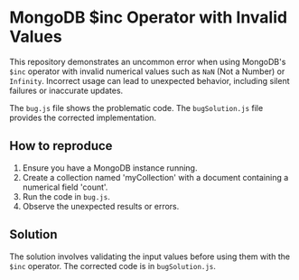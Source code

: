 # MongoDB $inc Operator with Invalid Values

This repository demonstrates an uncommon error when using MongoDB's `$inc` operator with invalid numerical values such as `NaN` (Not a Number) or `Infinity`.  Incorrect usage can lead to unexpected behavior, including silent failures or inaccurate updates.

The `bug.js` file shows the problematic code.  The `bugSolution.js` file provides the corrected implementation.

## How to reproduce

1.  Ensure you have a MongoDB instance running.
2.  Create a collection named 'myCollection' with a document containing a numerical field 'count'.
3.  Run the code in `bug.js`.
4.  Observe the unexpected results or errors.

## Solution

The solution involves validating the input values before using them with the `$inc` operator.  The corrected code is in `bugSolution.js`.